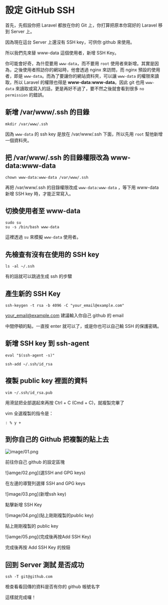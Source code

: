 # 設定 GitHub SSH

首先，先假設你把 Laravel 都放在你的 Git 上，你打算把原本你寫好的 Laravel 移到 Server 上。

因為現在這台 Server 上還沒有 SSH key，可供你 github 來使用。

所以我們先來替 www-data 這個使用者，新增 SSH Key。

你可能會好奇，為什麼要用 ```www-data```，而不要用 ```root``` 使用者來新增。其實是因為，之後使用者照訪你的網站時，他會透過 nginx 來訪問，而 nginx 預設的使用者，即是 ```www-data```。而為了要讓你的網站資料夾，可以讓 ```www-data``` 的權限來讀取，所以 Laravel 的權限也得是 **www-data:www-data**。因此 git 也用 ```www-data``` 來讀取或寫入的話，更是再好不過了，要不然之後就會看到很多 ```no permission``` 的錯誤。

## 新增 /var/www/.ssh 的目錄

	mkdir /var/www/.ssh
	
因為 ```www-data``` 的 ssh key 是放在 /var/www/.ssh 下面，所以先用 ```root``` 幫他新增一個資料夾。	
	
## 把 /var/www/.ssh 的目錄權限改為 www-data:www-data

	chown www-data:www-data /var/www/.ssh
	
再把 /var/www/.ssh 的目錄權限改成 ```www-data:www-data``` ，等下用 www-data  新增 SSH key 時，才能正常寫入。

## 切換使用者至 www-data

	sudo su
	su -s /bin/bash www-data
	
這裡透過 ```su``` 來模擬 ```www-data``` 使用者。	
## 先檢查有沒有在使用的 SSH key

	ls -al ~/.ssh
	
有的話就可以跳過生成 ssh 的步驟

## 產生新的 SSH Key

	ssh-keygen -t rsa -b 4096 -C "your_email@example.com"

your_email@example.com 建議輸入你自己 github 的 email

中間停頓的點，一直按 enter 就可以了，或是你也可以自己輸 SSH 的保護密碼。

## 新增 SSH key 到 ssh-agent

	eval "$(ssh-agent -s)"
	
	ssh-add ~/.ssh/id_rsa
	
## 複製 public key 裡面的資料

	vim ~/.ssh/id_rsa.pub

用滑鼠把全部選起來再按 Ctrl + C (Cmd + C)，就複製完畢了

vim 全選複製的指令是：

	: % y +	

## 到你自己的 Github 把複製的貼上去

![image/01.png](前往帳戶的設定)

前往你自己 github 的設定區塊

![iamge/02.png](選SSH and GPG keys)

在左邊的導覽列選擇 SSH and GPG keys

![image/03.png](新增ssh key)

點擊新增 SSH Key

![image/04.png](貼上剛剛複製的public key)

貼上剛剛複製的 public key

![iamge/05.png](完成後再按Add SSH Key)

完成後再按 Add SSH Key 的按鈕

## 回到 Server 測試 是否成功

	ssh -T git@github.com
	
檢查看看回傳的資料是否有你的 github 帳號名字


這樣就完成囉！	








